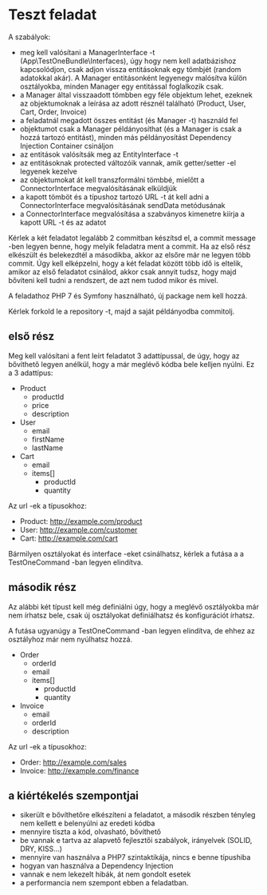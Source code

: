 # Teszt feladat

A szabályok:
* meg kell valósítani a ManagerInterface -t (App\TestOneBundle\Interfaces), úgy
hogy nem kell adatbázishoz kapcsolódjon, csak adjon vissza entitásoknak egy tömbjét (random adatokkal akár).
A Manager entitásonként legyenegv malósítva külön osztályokba, minden Manager egy entitással foglalkozik csak.
* a Manager által visszaadott tömbben egy féle objektum lehet, ezeknek az objektumoknak a leírása
az adott résznél található (Product, User, Cart, Order, Invoice)
* a feladatnál megadott összes entitást (és Manager -t) használd fel
* objektumot csak a Manager példányosíthat (és a Manager is csak a hozzá tartozó entitást), minden más példányosítást 
Dependency Injection Container csináljon
* az entitások valósítsák meg az EntityInterface -t
* az entitásoknak protected változóik vannak, amik getter/setter -el legyenek kezelve
* az objektumokat át kell transzformálni tömbbé, mielőtt a ConnectorInterface megvalósításának elküldjük
* a kapott tömböt és a típushoz tartozó URL -t át kell adni a ConnectorInterface megvalósításának sendData
metódusának
* a ConnectorInterface megvalósítása a szabványos kimenetre kiírja a kapott URL -t és az adatot  

Kérlek a két feladatot legalább 2 commitban készítsd el, a commit message -ben
legyen benne, hogy melyik feladatra ment a commit. Ha az első rész elkészült és belekezdtél
a másodikba, akkor az elsőre már ne legyen több commit.
Úgy kell elképzelni, hogy a két feladat között több idő is eltelik, amikor
az első feladatot csinálod, akkor csak annyit tudsz, hogy majd bővíteni kell
tudni a rendszert, de azt nem tudod mikor és mivel.

A feladathoz PHP 7 és Symfony használható, új package nem kell hozzá.

Kérlek forkold le a repository -t, majd a saját példányodba commitolj. 

## első rész
Meg kell valósítani a fent leírt feladatot 3 adattípussal, de úgy, hogy az bővíthető
legyen anélkül, hogy a már meglévő kódba bele kelljen nyúlni.
Ez a 3 adattípus:
* Product
    * productId
    * price
    * description
* User
    * email
    * firstName
    * lastName
* Cart
    * email
    * items[]
        * productId
        * quantity

Az url -ek a típusokhoz:
* Product: http://example.com/product
* User: http://example.com/customer
* Cart: http://example.com/cart

Bármilyen osztályokat és interface -eket csinálhatsz, kérlek
a futása a a TestOneCommand -ban legyen elindítva.

## második rész
Az alábbi két típust kell még definiálni úgy, hogy a meglévő osztályokba már nem
írhatsz bele, csak új osztályokat definiálhatsz és konfigurációt írhatsz.

A futása ugyanúgy a TestOneCommand -ban legyen elindítva, 
de ehhez az osztályhoz már nem nyúlhatsz hozzá.
* Order
    * orderId
    * email
    * items[]
        * productId
        * quantity
* Invoice
    * email
    * orderId
    * description

Az url -ek a típusokhoz:
* Order: http://example.com/sales
* Invoice: http://example.com/finance
    
## a kiértékelés szempontjai
* sikerült e bővíthetőre elkészíteni a feladatot, a második részben tényleg nem kellett e belenyúlni az eredeti kódba
* mennyire tiszta a kód, olvasható, bővíthető
* be vannak e tartva az alapvető fejlesztői szabályok, irányelvek (SOLID, DRY, KISS...)
* mennyire van használva a PHP7 szintaktikája, nincs e benne típushiba
* hogyan van használva a Dependency Injection
* vannak e nem lekezelt hibák, át nem gondolt esetek
* a performancia nem szempont ebben a feladatban.